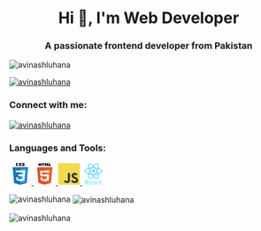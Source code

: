 <h1 align="center">Hi 👋, I'm Web Developer</h1>
<h3 align="center">A passionate frontend developer from Pakistan</h3>

<p align="left"> <img src="https://komarev.com/ghpvc/?username=avinashluhana&label=Profile%20views&color=0e75b6&style=flat" alt="avinashluhana" /> </p>

<p align="left"> <a href="https://github.com/ryo-ma/github-profile-trophy"><img src="https://github-profile-trophy.vercel.app/?username=avinashluhana" alt="avinashluhana" /></a> </p>

<h3 align="left">Connect with me:</h3>
<p align="left">
<a href="https://linkedin.com/in/avinashluhana" target="blank"><img align="center" src="https://raw.githubusercontent.com/rahuldkjain/github-profile-readme-generator/master/src/images/icons/Social/linked-in-alt.svg" alt="avinashluhana" height="30" width="40" /></a>
</p>

<h3 align="left">Languages and Tools:</h3>
<p align="left"> <a href="https://www.w3schools.com/css/" target="_blank"> <img src="https://raw.githubusercontent.com/devicons/devicon/master/icons/css3/css3-original-wordmark.svg" alt="css3" width="40" height="40"/> </a> <a href="https://www.w3.org/html/" target="_blank"> <img src="https://raw.githubusercontent.com/devicons/devicon/master/icons/html5/html5-original-wordmark.svg" alt="html5" width="40" height="40"/> </a> <a href="https://developer.mozilla.org/en-US/docs/Web/JavaScript" target="_blank"> <img src="https://raw.githubusercontent.com/devicons/devicon/master/icons/javascript/javascript-original.svg" alt="javascript" width="40" height="40"/> </a> <a href="https://reactjs.org/" target="_blank"> <img src="https://raw.githubusercontent.com/devicons/devicon/master/icons/react/react-original-wordmark.svg" alt="react" width="40" height="40"/> </a> </p>

<p><img align="left" src="https://github-readme-stats.vercel.app/api/top-langs?username=avinashluhana&show_icons=true&locale=en&layout=compact" alt="avinashluhana" /></p>

<p>&nbsp;<img align="center" src="https://github-readme-stats.vercel.app/api?username=avinashluhana&show_icons=true&locale=en" alt="avinashluhana" /></p>

<p><img align="center" src="https://github-readme-streak-stats.herokuapp.com/?user=avinashluhana&" alt="avinashluhana" /></p>
